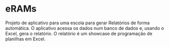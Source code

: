 # eRAMs
Projeto de aplicativo para uma escola para gerar Relatórios de forma automática. O aplicativo acessa os dados num banco de dados e, usando o Excel, gera o relatório. O relatório é um showcase de programação de planilhas em Excel.
